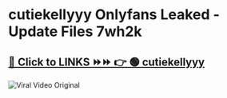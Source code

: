 
 # cutiekellyyy Onlyfans Leaked - Update Files 7wh2k

## <h2><a href="https://clipsfans.com/cutiekellyyy&ref=git">🔗 Click to LINKS ⏩⏩ 👉 🟢 cutiekellyyy </a></h2>

<a href="https://clipsfans.com/cutiekellyyy&ref=git" rel="nofollow" data-target="animated-image.originalLink"><img src="https://i.ibb.co.com/xMMVF88/686577567.gif" alt="Viral Video Original" style="max-width: 100%; display: inline-block;" data-target="animated-image.originalImage"></a>

